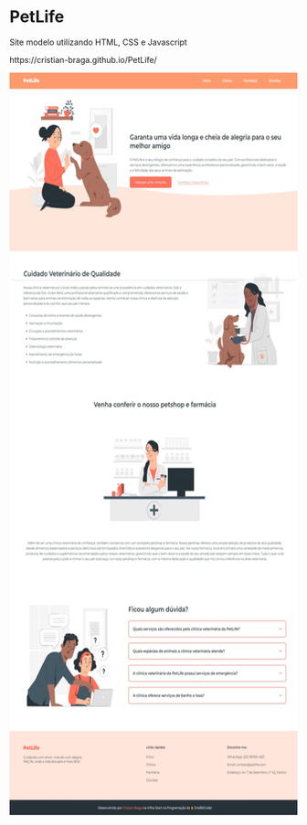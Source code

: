 # PetLife
<p>Site modelo utilizando HTML, CSS e Javascript</p>
<p>https://cristian-braga.github.io/PetLife/</p>
<div align="center">
    <img src="pet-life.jpeg" auth="preview-img" width="650" height="1300">
<div>
